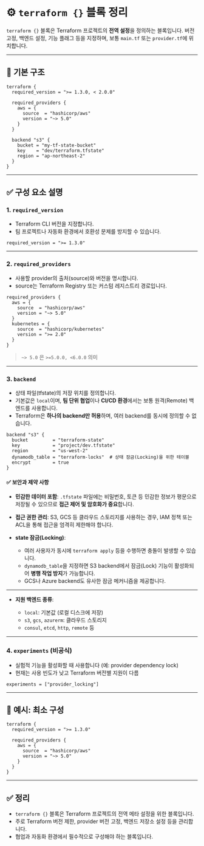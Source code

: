 # ⚙️ `terraform {}` 블록 정리

`terraform {}` 블록은 Terraform 프로젝트의 **전역 설정**을 정의하는 블록입니다. 버전 고정, 백엔드 설정, 기능 플래그 등을 지정하며, 보통 `main.tf` 또는 `provider.tf`에 위치합니다.

---

## 🔹 기본 구조

```hcl
terraform {
  required_version = ">= 1.3.0, < 2.0.0"

  required_providers {
    aws = {
      source  = "hashicorp/aws"
      version = "~> 5.0"
    }
  }

  backend "s3" {
    bucket = "my-tf-state-bucket"
    key    = "dev/terraform.tfstate"
    region = "ap-northeast-2"
  }
}
```

---

## ✅ 구성 요소 설명

### 1. `required_version`

- Terraform CLI 버전을 지정합니다.
- 팀 프로젝트나 자동화 환경에서 호환성 문제를 방지할 수 있습니다.

```hcl
required_version = ">= 1.3.0"
```

---

### 2. `required_providers`

- 사용할 provider의 출처(source)와 버전을 명시합니다.
- source는 Terraform Registry 또는 커스텀 레지스트리 경로입니다.

```hcl
required_providers {
  aws = {
    source  = "hashicorp/aws"
    version = "~> 5.0"
  }
  kubernetes = {
    source  = "hashicorp/kubernetes"
    version = ">= 2.0"
  }
}
```

> `~> 5.0` 은 `>=5.0.0, <6.0.0` 의미

---

### 3. `backend`

- 상태 파일(tfstate)의 저장 위치를 정의합니다.
- 기본값은 `local`이며, **팀 단위 협업**이나 **CI/CD 환경**에서는 보통 원격(Remote) 백엔드를 사용합니다.
- Terraform은 **하나의 backend만 허용**하며, 여러 backend를 동시에 정의할 수 없습니다.

```hcl
backend "s3" {
  bucket         = "terraform-state"
  key            = "project/dev.tfstate"
  region         = "us-west-2"
  dynamodb_table = "terraform-locks"  # 상태 잠금(Locking)을 위한 테이블
  encrypt        = true
}
```

#### ✅ 보안과 제약 사항

- **민감한 데이터 포함**: `.tfstate` 파일에는 비밀번호, 토큰 등 민감한 정보가 평문으로 저장될 수 있으므로 **접근 제어 및 암호화가 중요**합니다.
- **접근 권한 관리**: S3, GCS 등 클라우드 스토리지를 사용하는 경우, IAM 정책 또는 ACL을 통해 접근을 엄격히 제한해야 합니다.
- **state 잠금(Locking)**:

  - 여러 사용자가 동시에 `terraform apply` 등을 수행하면 충돌이 발생할 수 있습니다.
  - `dynamodb_table`을 지정하면 S3 backend에서 잠금(Lock) 기능이 활성화되어 **병행 작업 방지**가 가능합니다.
  - GCS나 Azure backend도 유사한 잠금 메커니즘을 제공합니다.

---

- **지원 백엔드 종류**:

  - `local`: 기본값 (로컬 디스크에 저장)
  - `s3`, `gcs`, `azurerm`: 클라우드 스토리지
  - `consul`, `etcd`, `http`, `remote` 등

---

### 4. `experiments` (비공식)

- 실험적 기능을 활성화할 때 사용합니다 (예: provider dependency lock)
- 현재는 사용 빈도가 낮고 Terraform 버전별 지원이 다름

```hcl
experiments = ["provider_locking"]
```

---

## 📝 예시: 최소 구성

```hcl
terraform {
  required_version = ">= 1.3.0"

  required_providers {
    aws = {
      source  = "hashicorp/aws"
      version = "~> 5.0"
    }
  }
}
```

---

## ✅ 정리

- `terraform {}` 블록은 Terraform 프로젝트의 전역 메타 설정을 위한 블록입니다.
- 주로 Terraform 버전 제한, provider 버전 고정, 백엔드 저장소 설정 등을 관리합니다.
- 협업과 자동화 환경에서 필수적으로 구성해야 하는 블록입니다.
